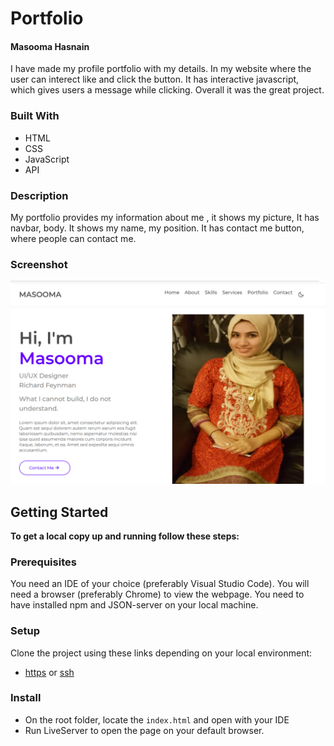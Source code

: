# Portfolio

#### Masooma Hasnain

I have made my profile portfolio with my details. In my website where the user can interect like and click the button. It has interactive javascript, which gives users a message while clicking. Overall it was the great project.

### Built With

- HTML
- CSS
- JavaScript
- API

### Description

My portfolio provides my information about me , it shows my picture, It has navbar, body. It shows my name, my position. It has contact me button, where people can contact me.

### Screenshot

![Portfolio Screenshot](./img/portfolio.PNG)

## Getting Started

**To get a local copy up and running follow these steps:**

### Prerequisites
You need an IDE of your choice (preferably Visual Studio Code).
You will need a browser (preferably Chrome) to view the webpage.
You need to have installed npm and JSON-server on your local machine. 

### Setup
Clone the project using these links depending on your local environment:
- [https](https://github.com/masoomapunjwani/FAQ-page.git) or [ssh](git@github.com:masoomapunjwani/FAQ-page.git)

### Install
- On the root folder, locate the ``index.html`` and open with your IDE
- Run LiveServer to open the page on your default browser.





